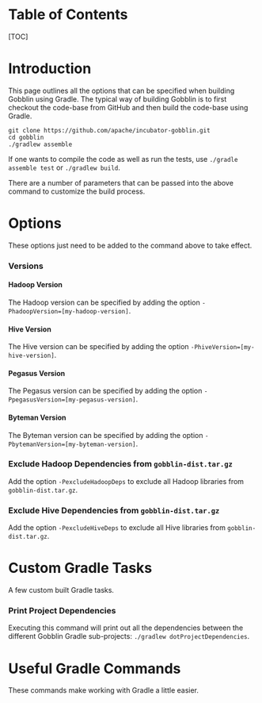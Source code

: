 # Table of Contents

[TOC]

# Introduction

This page outlines all the options that can be specified when building Gobblin using Gradle. The typical way of building Gobblin is to first checkout the code-base from GitHub and then build the code-base using Gradle.

```
git clone https://github.com/apache/incubator-gobblin.git
cd gobblin
./gradlew assemble
```

If one wants to compile the code as well as run the tests, use `./gradle assemble test`
or `./gradlew build`.

There are a number of parameters that can be passed into the above command to customize the build process.

# Options

These options just need to be added to the command above to take effect.

### Versions

#### Hadoop Version

The Hadoop version can be specified by adding the option `-PhadoopVersion=[my-hadoop-version]`.

#### Hive Version

The Hive version can be specified by adding the option `-PhiveVersion=[my-hive-version]`.

#### Pegasus Version

The Pegasus version can be specified by adding the option `-PpegasusVersion=[my-pegasus-version]`.

#### Byteman Version

The Byteman version can be specified by adding the option `-PbytemanVersion=[my-byteman-version]`.

### Exclude Hadoop Dependencies from `gobblin-dist.tar.gz`

Add the option `-PexcludeHadoopDeps` to exclude all Hadoop libraries from `gobblin-dist.tar.gz`.

### Exclude Hive Dependencies from `gobblin-dist.tar.gz`

Add the option `-PexcludeHiveDeps` to exclude all Hive libraries from `gobblin-dist.tar.gz`.

# Custom Gradle Tasks

A few custom built Gradle tasks.

### Print Project Dependencies

Executing this command will print out all the dependencies between the different Gobblin Gradle sub-projects: `./gradlew dotProjectDependencies`.

# Useful Gradle Commands

These commands make working with Gradle a little easier.
